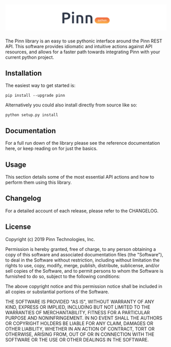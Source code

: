 ![Pinn Python Library](docs/_static/pinn-python-logo.png?raw=true)
------------------------------------------------------------------

The Pinn library is an easy to use pythonic interface around the Pinn REST API. This software provides idiomatic and intuitive actions against API resources, and allows for a faster path towards integrating Pinn with your current python project.

## Installation

The easiest way to get started is:
```shell
pip install --upgrade pinn
```

Alternatively you could also install directly from source like so:
```shell
python setup.py install
```

## Documentation

For a full run down of the library please see the reference documentation here, or keep reading on for just the basics.

## Usage

This section details some of the most essential API actions and how to perform them using
this library.

## Changelog

For a detailed account of each release, please refer to the CHANGELOG.

## License

Copyright (c) 2019 Pinn Technologies, Inc.

Permission is hereby granted, free of charge, to any person obtaining a copy
of this software and associated documentation files (the "Software"), to deal
in the Software without restriction, including without limitation the rights to
use, copy, modify, merge, publish, distribute, sublicense, and/or sell copies
of the Software, and to permit persons to whom the Software is furnished to do
so, subject to the following conditions:

The above copyright notice and this permission notice shall be included in all
copies or substantial portions of the Software.

THE SOFTWARE IS PROVIDED "AS IS", WITHOUT WARRANTY OF ANY KIND, EXPRESS OR
IMPLIED, INCLUDING BUT NOT LIMITED TO THE WARRANTIES OF MERCHANTABILITY,
FITNESS FOR A PARTICULAR PURPOSE AND NONINFRINGEMENT. IN NO EVENT SHALL THE
AUTHORS OR COPYRIGHT HOLDERS BE LIABLE FOR ANY CLAIM, DAMAGES OR OTHER
LIABILITY, WHETHER IN AN ACTION OF CONTRACT, TORT OR OTHERWISE, ARISING FROM,
OUT OF OR IN CONNECTION WITH THE SOFTWARE OR THE USE OR OTHER DEALINGS IN THE
SOFTWARE.
